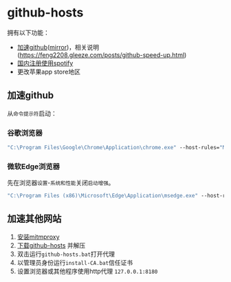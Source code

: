 # github-hosts
拥有以下功能：

- [加速github](https://github.com/feng2208/github-hosts)([mirror](https://gh.feng2208.gleeze.com/))，相关说明(https://feng2208.gleeze.com/posts/github-speed-up.html)
- [国内注册使用spotify](https://feng2208.gleeze.com/posts/spotify.html)
- 更改苹果app store地区


## 加速github
从`命令提示符`启动：

### 谷歌浏览器

```bat
"C:\Program Files\Google\Chrome\Application\chrome.exe" --host-rules="MAP github.com octocaptcha.com, MAP github.githubassets.com yelp.com, MAP *.githubusercontent.com githubusercontent.com" --host-resolver-rules="MAP octocaptcha.com 20.27.177.113, MAP yelp.com 199.232.240.116, MAP githubusercontent.com 199.232.176.133"

```


### 微软Edge浏览器
先在浏览器`设置`-`系统和性能`关闭`启动增强`。

```bat
"C:\Program Files (x86)\Microsoft\Edge\Application\msedge.exe" --host-rules="MAP github.com octocaptcha.com, MAP github.githubassets.com yelp.com, MAP *.githubusercontent.com githubusercontent.com" --host-resolver-rules="MAP octocaptcha.com 20.27.177.113, MAP yelp.com 199.232.240.116, MAP githubusercontent.com 199.232.176.133"

```


## 加速其他网站
1. [安装mitmproxy](https://mitmproxy.org/)
2. [下载github-hosts](https://github.com/feng2208/github-hosts/archive/refs/heads/main.zip) 并解压
3. 双击运行`github-hosts.bat`打开代理
4. 以管理员身份运行`install-CA.bat`信任证书
5. 设置浏览器或其他程序使用http代理 `127.0.0.1:8180`

